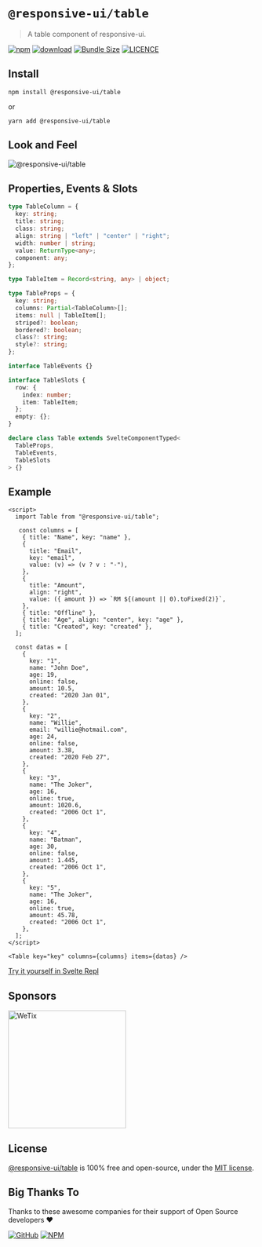 # `@responsive-ui/table`

> A table component of responsive-ui.

<p>

[![npm](https://img.shields.io/npm/v/@responsive-ui/table.svg)](https://www.npmjs.com/package/@responsive-ui/table)
[![download](https://img.shields.io/npm/dw/@responsive-ui/table.svg)](https://www.npmjs.com/package/@responsive-ui/table)
[![Bundle Size](https://badgen.net/bundlephobia/minzip/%40responsive-ui%2Ftable)](https://bundlephobia.com/result?p=@responsive-ui/table)
[![LICENCE](https://img.shields.io/github/license/wetix/responsive-ui)](https://github.com/wetix/responsive-ui/blob/master/LICENSE)

</p>

## Install

```console
npm install @responsive-ui/table
```

or

```console
yarn add @responsive-ui/table
```

## Look and Feel

<img src="https://user-images.githubusercontent.com/28108597/104023615-e1647e00-51fc-11eb-8600-989bf7245263.png"
alt="@responsive-ui/table" />

## Properties, Events & Slots

```ts
type TableColumn = {
  key: string;
  title: string;
  class: string;
  align: string | "left" | "center" | "right";
  width: number | string;
  value: ReturnType<any>;
  component: any;
};

type TableItem = Record<string, any> | object;

type TableProps = {
  key: string;
  columns: Partial<TableColumn>[];
  items: null | TableItem[];
  striped?: boolean;
  bordered?: boolean;
  class?: string;
  style?: string;
};

interface TableEvents {}

interface TableSlots {
  row: {
    index: number;
    item: TableItem;
  };
  empty: {};
}

declare class Table extends SvelteComponentTyped<
  TableProps,
  TableEvents,
  TableSlots
> {}
```

## Example

```svelte
<script>
  import Table from "@responsive-ui/table";

   const columns = [
    { title: "Name", key: "name" },
    {
      title: "Email",
      key: "email",
      value: (v) => (v ? v : "-"),
    },
    {
      title: "Amount",
      align: "right",
      value: ({ amount }) => `RM ${(amount || 0).toFixed(2)}`,
    },
    { title: "Offline" },
    { title: "Age", align: "center", key: "age" },
    { title: "Created", key: "created" },
  ];

  const datas = [
    {
      key: "1",
      name: "John Doe",
      age: 19,
      online: false,
      amount: 10.5,
      created: "2020 Jan 01",
    },
    {
      key: "2",
      name: "Willie",
      email: "willie@hotmail.com",
      age: 24,
      online: false,
      amount: 3.38,
      created: "2020 Feb 27",
    },
    {
      key: "3",
      name: "The Joker",
      age: 16,
      online: true,
      amount: 1020.6,
      created: "2006 Oct 1",
    },
    {
      key: "4",
      name: "Batman",
      age: 30,
      online: false,
      amount: 1.445,
      created: "2006 Oct 1",
    },
    {
      key: "5",
      name: "The Joker",
      age: 16,
      online: true,
      amount: 45.78,
      created: "2006 Oct 1",
    },
  ];
</script>

<Table key="key" columns={columns} items={datas} />
```

[Try it yourself in Svelte Repl](https://svelte.dev/repl/201ffa5d9c80454f87918ea23535d088?version=3.31.2)

## Sponsors

<img src="https://asset.wetix.my/images/logo/wetix.png" alt="WeTix" width="240px">

## License

[@responsive-ui/table](https://github.com/wetix/responsive-ui/tree/master/components/table) is 100% free and open-source, under the [MIT license](https://github.com/wetix/responsive-ui/blob/master/LICENSE).

## Big Thanks To

Thanks to these awesome companies for their support of Open Source developers ❤

[![GitHub](https://jstools.dev/img/badges/github.svg)](https://github.com/open-source)
[![NPM](https://jstools.dev/img/badges/npm.svg)](https://www.npmjs.com/)
